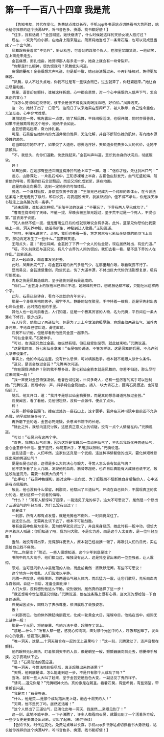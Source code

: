 # 第一千一百八十四章 我是荒
        【告知书友，时代在变化，免费站点难以长存，手机app多书源站点切换看书大势所趋，站长给你推荐的这个换源APP，听书音色多、换源、找书都好使！】
       “住手，我有话说！”金芸喊道，她快崩溃了，什么时候她这样的天骄女被人殴打过？
       现在，一双秀气的小脚，在她身上踏来踏去，简直将她当成了一条青石路，也可以说成是当成了一个出气筒。
       凤舞跟石昊着实“不见外”，听从劝告，可着劲的踩那个仇人，在那里又蹦又跳，一脸甜笑，在上面走来走去。
       金芸痛恨，面孔扭曲，她觉得那人每多走一步，她身上就会有一块骨裂开。
       “你那是什么眼神，很仇恨我吗？凤舞低头问道。
       痛恨的要死！金芸很想大声吼道，但是却不敢，她已经清醒过来，不再针锋相对，免得更加痛苦。
       “凤舞，杀人不过头点地，你我不过是有一些误会而已，过去就算了，你赶紧起来。”她让自己尽量和善。
       但是，语音却在颤抖，谁被这样折磨，心中都会悲愤，对一个心中痛恨的人低声下气，怎会真正的甘心？
       “我怎么觉得你在咬牙呢，该不会是恨不得食我肉喝我血吧，好怕怕。”凤舞浅笑。
       这一次，她终于出了一口恶气，这段日子以来她实在憋闷坏了，被人欺辱，自己性命垂危，无法反击，心中非常难受。
       清漪站在一旁，嘴角露出一点意，她了解凤舞，平日间很活泼，也很开朗，同时亦很善良，如果不是被欺辱到这个地步，她绝不会如此。
       金芸想要站起来，奋力挣扎着。
       可是，石昊留在她体内的力道非常的诡异，无法化解，并且不断斩伤她的肌体，有向她本源侵蚀的趋势。
       这当即就将她吓坏了，如果受了大道伤，想要治疗好，天知道会花费多么大的代价，让她不禁颤抖。
       “不，我低头，向你们道歉，快放我起来。”金芸叫声叫道，意识到自身的状况后，彻底服软。
       砰！
       凤舞抬脚，在她那有些扭曲而显得狰狞的脸上踩了一脚，道：“信你才怪，先让我出口气！”
       远方，山脉深处，一片乱石堆中，王阳赤裸着上半身，古铜色皮肤发光，血气旺盛如海，随着他的呼吸，周围的巨石全部飘起，而后又熔化成岩浆，落在地面。
       这是肉身走向极尽，达到一定地步的可怕体现。
       旁边，一个身材挺拔，身穿蓝衣男子叹道：“王阳兄已经成为一个纯粹的炼体士，在今世法这条路上更是走到了极尽，即将蜕变，将要超脱出来，我虽然嫉妒，但不得不承认，你是我天神书院走上这条路的第一高手。”
       “还未超脱，谁知道怎样呢。”王阳平淡的说道：“不要忘了，下界有两人早已成功了。”
       “曹雨生侥幸得了天缘，不值一提，早晚会被王阳兄超过，至于荒不过是一个死人，不提也罢。”蓝衣男子说道。
       “死人自然不值一提，但是曹雨生日后的成就很难说会有多高。此外，蓝蒙兄你恐怕比我要强上一些，洞天养神胎，结茧待新生，神秘到让人敬畏。”王阳说道。
       “呵呵，王阳兄说笑了。走吧，我们也去看一看，方才居然有七彩仙金铸成的箭羽飞上高天，那边肯定发生了一些什么。”蓝蒙微笑道。
       王阳点头，道：“我也耳闻，金芸抢了下界一个女人的仙金箭，现在居然射出，有些门道。”
       “唔，不久前我还与道兄说，有几个古界的人闹的很凶，我们去看一看，是不是下界的人在作乱。”蓝蒙说道。
       两人一起动身，向着事发地赶去。
       此时，凤舞出完气了，将金芸踩踏的出气多进气少，在那里翻白眼，眼看就要不行了。
       显而易见，金芸遭受重创，险些死去，伤了大道本源，不付出巨大代价的话别想复原，极有可能死去。
       肉身之伤是凤舞造成的，至于道伤则是石昊造成的。
       “你们……”金芸身上的银袍早已碎烂不堪，她艰难的开口，想说狠话都不敢，只能吐出这样两个字。
       此际，石昊已经转身，看向不远处的青年男子。
       那是一个身穿灰袍的男子，器宇不凡，静静的站在那里，手中持着一根箭，正是早先射出去七彩仙金箭，此时落在他的手里。
       其他人也一起向前看去，人们知道，这是一个极其厉害的人物，名为元腾，平日间在一条大瀑布下修行，很少出来。
       有人传言，他修出了两道仙气，但是为了走上今世法的极尽路，竟想击散两道仙气，滋养肉身元神，不给自己留后路，勇往直前。
       石昊不认识他，但是却看到他是同金芸一起来的。
       “将仙金拿来。”石昊伸手。
       “可以，也请道兄放过金芸，她纵然有错，但已经受到惩罚，就此结束吧。”元腾说道。
       “这是我的事，将七彩仙金拿来！”石昊强势说道，不管怎样说，这是凤舞的兵器，不允许别人拿来谈条件。
       事实上，他如今站在这里，没有什么忌惮，可以横推敌手，根本就不用跟人谈什么条件。
       “道兄，是否会放过金芸？”元腾再次问道。
       “你在跟我讲条件？别的我不想多说，那七彩仙金箭本就是凤舞的，你若不归还，那么尽可过来同我一战！”
       “我一直反对金芸恃强凌弱，也曾告诫过她，世间多奇人，总有一些厉害的高手可以压制她。”元腾说道，而后哧的一声，抖手将仙金箭抛出，插入一块大青石上，距离石昊很近，也算是归还了。
       随后，他又开口，道：“我并不是想以仙金箭要挟，而是真的想恳请道兄放过金芸。”
       石昊闻言，看了看他，见他很坦然，没有一点做作，便点了点头。
       砰！
       石昊一脚将金芸踢飞，撞在远处的一座石山上，这才罢手，若非在天神书院中目前还不允许杀戮，他早就毙掉金芸了。
       再折磨下去的话，金芸必死无疑，会惹出书院中的长老。
       “除此之外，我想向道兄讨教，这是真正意义上的切磋，没有一点个人情绪在内。”元腾说道。
       “可以！”石昊只有这两个字。
       “首先，我想以仙气对决，因为这将是我最后一次动用仙气了，不久后我将化开两道仙气，全心全意修今世法。至于道兄，你随意出手，不用加以限制。”元腾说道。
       这些话语一出，人们哗然，这家伙还真是一个武痴，连这种事情都做的出来，要化掉艰难修炼出来的两道仙气？
       便是石昊也动容，这得是多么大的决心与毅力，寻常人怎么会有如此气魄？
       他不禁多看了此人几眼，发现他的血肉、筋骨等超绝，也许日后真能有大成就也说不定，敢这般破釜沉舟，需要一种莫大的勇气！
       “出手吧！”石昊神色缓和，面对这种一意向武、为了超脱而不惜断绝自身后路的人，心中还是有点佩服的。
       故此，他也没有什么保留，刹那间，他祭出了三道仙气，环绕在自己体外，不展现真正的实力的话，是对这样一个武者的侮辱。
       “什么？！”所有人都惊叫了起来，一副活见了鬼的样子，这太不可思议了，居然是一个修出了三道仙气的年轻至尊，为什么没有见过？！
       他是谁？
       一刹那，所有人都有点发懵，就是元腾也不例外，一时间竟呆住了。
       这还怎么战，无需再比试下去了，根本不可能战胜。
       唯有金芸神色最为复杂，因为她早就见识过了，并且亲身经历，她此时有一股冲动，很想大声冲着众人喊道：你们知道了吧，我为何大败，不是实力差，而是这个人太变态，是一位年轻至尊！
       当然，她没有喊出来，觉得那样更丢人，原本就已经被揍一顿了，再吸引人们的目光，实在是给自己找不痛快。
       “你……你是谁？”附近，一些人很想知道，这个少年到底是谁？
       书院中的几大高手，他们都见过，唯独没有此人，这是凭空冒出来的一位至强者，让人震惊。
       须知，这可是同龄人中最绝顶的人物，而此前竟然一直默默无闻，有些不可思议！
       这个地方一片嘈乱，人们皆难以平静。
       元腾一声叹息，他很果断，将两道仙气融入体内，而后猛力一震，让它们散尽，充斥向血肉与百骸间，自这一日后，准备全面化掉！
       人们大惊，没有想到他这么干脆，说到做到，居然真的选择了这一步！
       “我还想用今世法跟道兄切磋。”元腾说道，他在这条路上很有心得，这次真的想检验一下自身的道果。
       石昊闻言点头，同样为了表示尊重，依旧展现了最强姿态。
       轰！
       一刹那而已，他的体外腾起绚丽霞光，化成一轮黄金大日，璀璨夺目，他站在当中，如同无上战神一般！
       那是一个光团，将他笼罩，令他万法不侵，超脱在尘世上。
       “那是……什么？”所有人都一怔，感觉心惊肉跳，面对那个光团中的人，呼吸都困难了，发自内心的敬畏，想要顶礼膜拜。
       “唯一洞天，这是……十洞天融合在一起的无上道果吗？！”这一刻，元腾激动了，连声音都在颤抖。
       他的眼神无比炽热，盯着那洞天中的人影，像是朝圣一般，颤颤巍巍向前走去，想要伸手触摸，近乎要跪伏下去。
       “是！”石昊简洁的回应道。
       “唯一洞天，今世法修到极尽后，真正超脱出来的道果？”
       “天啊，他到底是谁，怎么能走到这一步，不是只有那个人成功了吗？”
       当场，就有一些人大叫了起来，至于金芸更是脸色大变，一副活见了鬼的样子。
       “请问……道兄你是？”元腾眼神火热，真的像是在朝圣，看着石昊，有些希冀，有些渴望，带着颤音问道。
       “我是荒！”石昊答道。
       “什么，他是荒……是那个成功踏出无上路，融合十洞天的人！”
       “天啊，他不是死了吗，居然还活着！”
       “这个人修出了三道仙气，还演化出唯一洞天，我居然……亲眼见到了！”
       这一刻，此地不能平静，一下子沸腾了，许多人都看向石昊，就跟见到了一个活着传奇般，一些少女更是美眸泛出异彩，尖叫了起来。（未完待续）
       【告知书友，时代在变化，免费站点难以长存，手机app多书源站点切换看书大势所趋，站长给你推荐的这个换源APP，听书音色多、换源、找书都好使！】